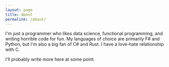 ```yaml
---
layout: page
title: About
permalink: /about/
---
```


I'm just a programmer who likes data science, functional programming, and writing horrible code for fun.
My languages of choice are primarily F# and Python, but I'm also a big fan of C# and Rust.
I have a love-hate relationship with C.

I'll probably write more here at some point.
